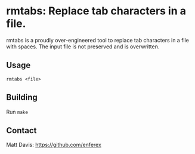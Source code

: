 rmtabs: Replace tab characters in a file.
=========================================
rmtabs is a proudly over-engineered tool to replace tab characters in a file
with spaces.  The input file is not preserved and is overwritten.

Usage
-----
    rmtabs <file>

Building
--------
Run `make`

Contact
-------
Matt Davis: https://github.com/enferex
